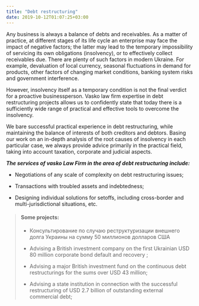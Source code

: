 ```yaml
---
title: "Debt restructuring"
date: 2019-10-12T01:07:25+03:00
---
```


Any business is always a balance of debts and receivables. As a matter of practice, at different stages of its life cycle an enterprise may face the impact of negative factors; the latter may lead to the temporary impossibility of servicing its own obligations (insolvency), or to effectively collect receivables due. There are plenty of such factors in modern Ukraine. For example, devaluation of local currency, seasonal fluctuations in demand for products, other factors of changing market conditions, banking system risks and government interference.

However, insolvency itself as a temporary condition is not the final verdict for a proactive businessperson. Vasko law firm expertise in debt restructuring projects allows us to confidently state that today there is a sufficiently wide range of practical and effective tools to overcome the insolvency.

We bare successful practical experience in debt restructuring, while maintaining the balance of interests of both creditors and debtors. Basing our work on an in-depth analysis of the root causes of insolvency in each particular case, we always provide advice primarily in the practical field, taking into account taxation, corporate and judicial aspects.

***The services of vasko Law Firm in the area of ​​debt restructuring include:***

- Negotiations of any scale of complexity on debt restructuring issues;

- Transactions with troubled assets and indebtedness;

- Designing individual solutions for setoffs, including cross-border and multi-jurisdictional situations, etc.

> #### Some projects:
>
> - Консультирование по случаю реструктуризации внешнего долга Украины на сумму 50 миллионов долларов США
>
> - Advising a British investment company on the first Ukrainian USD 80 million corporate bond default and recovery ;
>
> - Advising a major British investment fund on the continuous debt restructurings for the sums over USD 43 million;
>
> - Advising a state institution in connection with the successful restructuring of USD 2.7 billion of outstanding external commercial debt;

